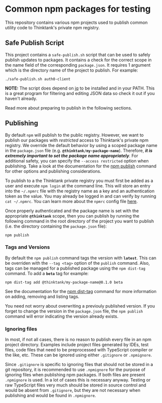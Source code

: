 # Common npm packages for testing
This repository contains various npm projects used to publish common utility code to Thinktank's private npm registry.

## Safe Publish Script
This project contains a `safe-publish.sh` script that can be used to safely publish updates to packages.  It contains a check for the correct scope in the name field of the corresponding `package.json`.  It requires 1 argument which is the directory name of the project to publish.  For example:
```
./safe-publish.sh auth0-client
```
**NOTE:** The script does depend on [jq](https://stedolan.github.io/jq/) to be installed and in your PATH.  This is a great program for filtering and editing JSON data so check it out if you haven't already.

Read more about preparing to publish in the following sections.

## Publishing
By default `npm` will publish to the public registry.  However, we want to publish our packages with *restricted* access to Thinktank's private npm registry.  We override the default behavior by using a scoped package name in the `package.json` file (e.g. **`@thinktank/my-package-name`**). Therefore, ***it is extremely important to set the package name appropriately***. For additional safety, you can specify the `--access restricted` option when publishing.  Take a look at the documentation for the [npm publish](https://docs.npmjs.com/cli/publish) command for other options and publishing considerations.

To publish to a the Thinktank private registry you must first be added as a user and execute `npm login` at the command line.  This will store an entry into the `~/.npmrc` file with the registry name as a key and an authentication token as the value.  You may already be logged in and can verify by running `cat ~/.npmrc`.  You can learn more about the `npmrc` config file [here](https://docs.npmjs.com/files/npmrc).

Once properly authenticated and the package name is set with the appropriate **`@thinktank`** scope, then you can publish by running the following command in the root directory of the project you want to publish (i.e. the directory containing the `package.json` file):
```
npm publish
```
### Tags and Versions
By default the `npm publish` command tags the version with **`latest`**.  This can be overriden with the `--tag <tag>` option of the `publish` command.  Also, tags can be managed for a published package using the `npm dist-tag` command. To add a **`beta`** tag for example:
```
npm dist-tag add @thinktank/my-package-name@0.1.0 beta
```
See the documentation for the [npm dist-tag](https://docs.npmjs.com/cli/dist-tag) command for more information on adding, removing and listing tags.

You need not worry about overwriting a previouly published version.  If you forget to change the version in the `package.json` file, the `npm publish` command will error indicating the version already exists.

### Ignoring files
In most, if not all cases, there is no reason to publish every file in an npm project directory.  Examples include project files generated by IDEs, test files, code files that need to be preprocessed with TypeScript compiler or the like, etc.  These can be ignored using either `.gitignore` or `.npmignore`.

Since `.gitignore` is specific to ignoring files that should not be stored in a git repository, it is recommended to use `.npmignore` for the purpose of ignoring files when publishing npm packages.  If both files are present `.npmignore` is used.  In a lot of cases this is necessary anyway.  Testing or raw TypeScript files very much should be stored in source control and would be absent from `.gitignore`, but they are not necessary when publishing and would be found in `.npmignore`.
